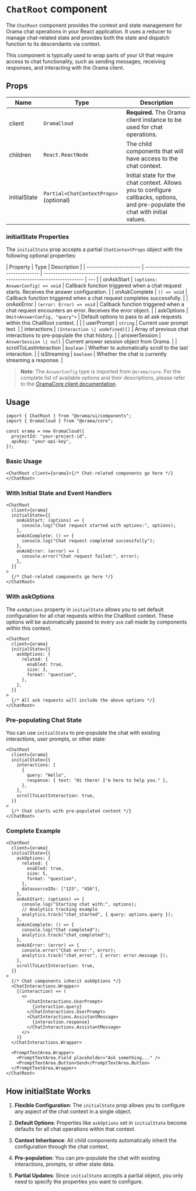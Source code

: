 # `ChatRoot` component

The `ChatRoot` component provides the context and state management for Orama chat operations in your React application. It uses a reducer to manage chat-related state and provides both the state and dispatch function to its descendants via context.

This component is typically used to wrap parts of your UI that require access to chat functionality, such as sending messages, receiving responses, and interacting with the Orama client.

## Props

| Name         | Type                                   | Description                                                                                                                    |
| ------------ | -------------------------------------- | ------------------------------------------------------------------------------------------------------------------------------ |
| client       | `OramaCloud`                           | **Required.** The Orama client instance to be used for chat operations.                                                        |
| children     | `React.ReactNode`                      | The child components that will have access to the chat context.                                                                |
| initialState | `Partial<ChatContextProps>` (optional) | Initial state for the chat context. Allows you to configure callbacks, options, and pre-populate the chat with initial values. |

### initialState Properties

The `initialState` prop accepts a partial `ChatContextProps` object with the following optional properties:

| Property                | Type                              | Description                                                                                     |
| ----------------------- | --------------------------------- | ----------------------------------------------------------------------------------------------- | --- |
| onAskStart              | `(options: AnswerConfig) => void` | Callback function triggered when a chat request starts. Receives the answer configuration.      |
| onAskComplete           | `() => void`                      | Callback function triggered when a chat request completes successfully.                         |
| onAskError              | `(error: Error) => void`          | Callback function triggered when a chat request encounters an error. Receives the error object. |
| askOptions              | `Omit<AnswerConfig, "query">`     | Default options to pass to all ask requests within this ChatRoot context.                       |     |
| userPrompt              | `string`                          | Current user prompt text.                                                                       |
| interactions            | `(Interaction \| undefined)[]`    | Array of previous chat interactions to pre-populate the chat history.                           |
| answerSession           | `AnswerSession \| null`           | Current answer session object from Orama.                                                       |
| scrollToLastInteraction | `boolean`                         | Whether to automatically scroll to the last interaction.                                        |
| isStreaming             | `boolean`                         | Whether the chat is currently streaming a response.                                             |

> **Note**: The `AnswerConfig` type is imported from `@orama/core`. For the complete list of available options and their descriptions, please refer to the [OramaCore client documentation](hhttps://github.com/oramasearch/oramacore).

## Usage

```tsx
import { ChatRoot } from "@orama/ui/components";
import { OramaCloud } from "@orama/core";

const orama = new OramaCloud({
  projectId: "your-project-id",
  apiKey: "your-api-key",
});
```

### Basic Usage

```tsx
<ChatRoot client={orama}>{/* Chat-related components go here */}</ChatRoot>
```

### With Initial State and Event Handlers

```tsx
<ChatRoot
  client={orama}
  initialState={{
    onAskStart: (options) => {
      console.log("Chat request started with options:", options);
    },
    onAskComplete: () => {
      console.log("Chat request completed successfully");
    },
    onAskError: (error) => {
      console.error("Chat request failed:", error);
    },
  }}
>
  {/* Chat-related components go here */}
</ChatRoot>
```

### With askOptions

The `askOptions` property in `initialState` allows you to set default configuration for all chat requests within the ChatRoot context. These options will be automatically passed to every `ask` call made by components within this context.

```tsx
<ChatRoot
  client={orama}
  initialState={{
    askOptions: {
      related: {
        enabled: true,
        size: 3,
        format: "question",
      },
    },
  }}
>
  {/* All ask requests will include the above options */}
</ChatRoot>
```

### Pre-populating Chat State

You can use `initialState` to pre-populate the chat with existing interactions, user prompts, or other state:

```tsx
<ChatRoot
  client={orama}
  initialState={{
    interactions: [
      {
        query: "Hello",
        response: { text: "Hi there! I'm here to help you." },
      },
    ],
    scrollToLastInteraction: true,
  }}
>
  {/* Chat starts with pre-populated content */}
</ChatRoot>
```

### Complete Example

```tsx
<ChatRoot
  client={orama}
  initialState={{
    askOptions: {
      related: {
        enabled: true,
        size: 5,
        format: "question",
      },
      datasourceIDs: ["123", "456"],
    },
    onAskStart: (options) => {
      console.log("Starting chat with:", options);
      // Analytics tracking example
      analytics.track("chat_started", { query: options.query });
    },
    onAskComplete: () => {
      console.log("Chat completed");
      analytics.track("chat_completed");
    },
    onAskError: (error) => {
      console.error("Chat error:", error);
      analytics.track("chat_error", { error: error.message });
    },
    scrollToLastInteraction: true,
  }}
>
  {/* Chat components inherit askOptions */}
  <ChatInteractions.Wrapper>
    {(interaction) => (
      <>
        <ChatInteractions.UserPrompt>
          {interaction.query}
        </ChatInteractions.UserPrompt>
        <ChatInteractions.AssistantMessage>
          {interaction.response}
        </ChatInteractions.AssistantMessage>
      </>
    )}
  </ChatInteractions.Wrapper>

  <PromptTextArea.Wrapper>
    <PromptTextArea.Field placeholder="Ask something..." />
    <PromptTextArea.Button>Send</PromptTextArea.Button>
  </PromptTextArea.Wrapper>
</ChatRoot>
```

## How initialState Works

1. **Flexible Configuration**: The `initialState` prop allows you to configure any aspect of the chat context in a single object.

2. **Default Options**: Properties like `askOptions` set in `initialState` become defaults for all chat operations within that context.

3. **Context Inheritance**: All child components automatically inherit the configuration through the chat context.

4. **Pre-population**: You can pre-populate the chat with existing interactions, prompts, or other state data.

5. **Partial Updates**: Since `initialState` accepts a partial object, you only need to specify the properties you want to configure.
